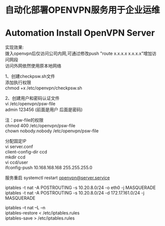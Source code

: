 # 自动化部署OPENVPN服务用于企业运维
# Automation Install OpenVPN Server

实现效果:  
拨入openvpn后仅访问公司内网,可通过修改push "route x.x.x.x x.x.x.x"增加访问网段  
访问外网依然使用原本地网络  
  
1、创建checkpsw.sh文件  
添加执行权限  
chmod +x /etc/openvpn/checkpsw.sh  

2、创建用户和密码认证文件  
vi /etc/openvpn/psw-file  
admin 123456 (前面是用户 后面是密码)  
  
注：psw-file的权限  
chmod 400 /etc/openvpn/psw-file  
chown nobody.nobody /etc/openvpn/psw-file  
  
分配固定IP  
vi server.conf  
client-config-dir ccd  
mkdir ccd  
vi ccd/user  
ifconfig-push 10.168.168.168 255.255.255.0  
  
服务重启
systemctl restart openvpn@server.service

iptables -t nat -A POSTROUTING -s 10.20.8.0/24 -o eth0 -j MASQUERADE  
iptables -t nat -A POSTROUTING -s 10.20.8.0/24 -d 172.17.161.0/24 -j MASQUERADE  
  
iptables –t nat –L –n  
iptables-restore < /etc/iptables.rules  
iptables-save > /etc/iptables.rules  

